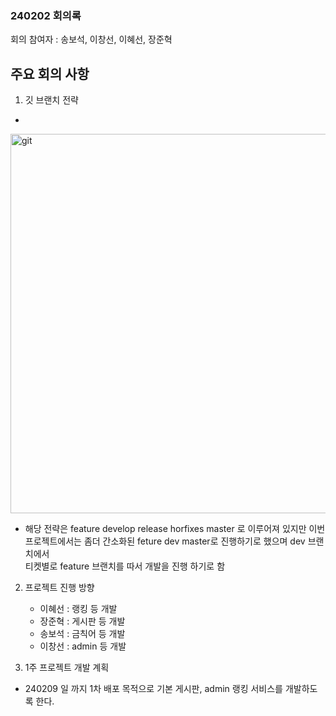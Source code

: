 
### 240202 회의록
회의 참여자 : 송보석, 이창선, 이혜선, 장준혁

## 주요 회의 사항

1. 깃 브랜치 전략
- 

   <img width="607" alt="git" src="https://github.com/fa7271/som/assets/90543205/7001cd12-94c0-41ea-8b91-1f12a0e7a397">

- 해당 전략은 feature develop release horfixes master 로 이루어져 있지만
이번 프로젝트에서는 좀더 간소화된 feture dev master로 진행하기로 했으며 dev 브랜치에서  
티켓별로 feature 브랜치를 따서 개발을 진행 하기로 함

2. 프로젝트 진행 방향
   - 이혜선 : 랭킹 등 개발
   - 장준혁 : 게시판 등 개발
   - 송보석 : 금칙어 등 개발
   - 이창선 : admin 등 개발

3. 1주 프로젝트 개발 계획
- 240209 일 까지 1차 배포 목적으로 기본 게시판, admin 랭킹 서비스를 개발하도록 한다.
